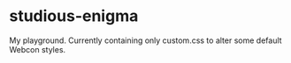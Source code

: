 # studious-enigma
My playground. Currently containing only custom.css to alter some default Webcon styles.
